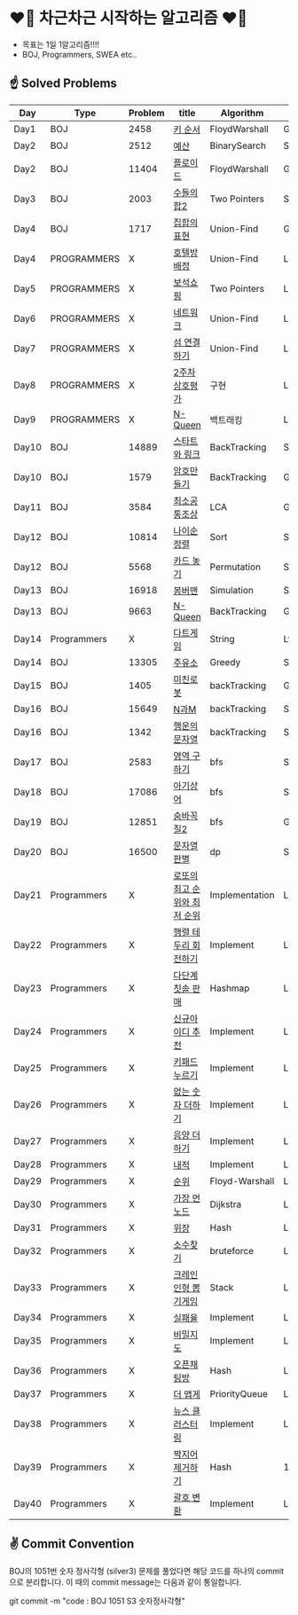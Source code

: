# ❤️‍🔥 차근차근 시작하는 알고리즘 ❤️‍🔥

- 목표는 1일 1알고리즘!!!!
- BOJ, Programmers, SWEA etc..









## ☝ Solved Problems

|Day|Type|Problem|title|Algorithm|lank|
|----|----|----|----|----|----|
|Day1|BOJ|2458|[키 순서](https://www.acmicpc.net/problem/2458)|FloydWarshall|Gold4|
|Day2|BOJ|2512|[예산](https://www.acmicpc.net/problem/2512)|BinarySearch|Silver3|
|Day2|BOJ|11404|[플로이드](https://www.acmicpc.net/problem/11404)|FloydWarshall|Gold4|
|Day3|BOJ|2003|[수들의 합2](https://www.acmicpc.net/problem/2003)|Two Pointers|Silver3|
|Day4|BOJ|1717|[집합의 표현](https://www.acmicpc.net/problem/1717)|Union-Find|Gold4|
|Day4|PROGRAMMERS|X|[호텔방배정](https://programmers.co.kr/learn/courses/30/lessons/64063)|Union-Find|Level4|
|Day5|PROGRAMMERS|X|[보석쇼핑](https://programmers.co.kr/learn/courses/30/lessons/67258)|Two Pointers|Level3|
|Day6|PROGRAMMERS|X|[네트워크](https://programmers.co.kr/learn/courses/30/lessons/43162)|Union-Find|Level3|
|Day7|PROGRAMMERS|X|[섬 연결하기](https://programmers.co.kr/learn/courses/30/lessons/42861)|Union-Find|Level3|
|Day8|PROGRAMMERS|X|[2주차 상호평가](https://programmers.co.kr/learn/courses/30/lessons/83201)|구현|Level1|
|Day9|PROGRAMMERS|X|[N-Queen](https://programmers.co.kr/learn/courses/30/lessons/12952)|백트래킹|Level3|
|Day10|BOJ|14889|[스타트와 링크](https://www.acmicpc.net/problem/14889)|BackTracking|Silver3|
|Day10|BOJ|1579|[암호만들기](https://www.acmicpc.net/problem/1579)|BackTracking|Gold5|
|Day11|BOJ|3584|[최소공통조상](https://www.acmicpc.net/problem/3584)|LCA|Gold4|
|Day12|BOJ|10814|[나이순 정렬](https://www.acmicpc.net/problem/10814)|Sort|Silver5|
|Day12|BOJ|5568|[카드 놓기](https://www.acmicpc.net/problem/5568)|Permutation|Silver5|
|Day13|BOJ|16918|[봄버맨](https://www.acmicpc.net/problem/16918)|Simulation|Silver1|
|Day13|BOJ|9663|[N-Queen](https://www.acmicpc.net/problem/9663)|BackTracking|Gold5|
|Day14|Programmers|X|[다트게임](https://programmers.co.kr/learn/courses/30/lessons/17682)|String|Lv1|
|Day14|BOJ|13305|[주유소](https://www.acmicpc.net/problem/13305)|Greedy|Silver4|
|Day15|BOJ|1405|[미친로봇](https://www.acmicpc.net/problem/1405)|backTracking|Gold5|
|Day16|BOJ|15649|[N과M](https://www.acmicpc.net/problem/15649)|backTracking|Silver3|
|Day16|BOJ|1342|[행운의 문자열](https://www.acmicpc.net/problem/1342)|backTracking|Silver1|
|Day17|BOJ|2583|[영역 구하기](https://www.acmicpc.net/problem/2583)|bfs|Silver1|
|Day18|BOJ|17086|[아기상어](https://www.acmicpc.net/problem/17086)|bfs|Silver2|
|Day19|BOJ|12851|[숨바꼭질2](https://www.acmicpc.net/problem/12851)|bfs|Gold5|
|Day20|BOJ|16500|[문자열 판별](https://www.acmicpc.net/problem/16500)|dp|Silver2|
|Day21|Programmers|X|[로또의 최고 순위와 최저 순위](https://programmers.co.kr/learn/courses/30/lessons/77484?language=java)|Implementation|Level1|
|Day22|Programmers|X|[행렬 테두리 회전하기](https://programmers.co.kr/learn/courses/30/lessons/77485)|Implement|Level2|
|Day23|Programmers|X|[다단계 칫솔 판매](https://programmers.co.kr/learn/courses/30/lessons/77486)|Hashmap|Level3|
|Day24|Programmers|X|[신규아이디 추천](https://programmers.co.kr/learn/courses/30/lessons/72410)|Implement|Level1|
|Day25|Programmers|X|[키패드 누르기](https://programmers.co.kr/learn/courses/30/lessons/67256)|Implement|Level1|
|Day26|Programmers|X|[없는 숫자 더하기](https://programmers.co.kr/learn/courses/30/lessons/86051)|Implement|Level1|
|Day27|Programmers|X|[음양 더하기](https://programmers.co.kr/learn/courses/30/lessons/76051)|Implement|Level1|
|Day28|Programmers|X|[내적](https://programmers.co.kr/learn/courses/30/lessons/70128)|Implement|Level1|
|Day29|Programmers|X|[순위](https://programmers.co.kr/learn/courses/30/lessons/49191)|Floyd-Warshall|Level3|
|Day30|Programmers|X|[가장 먼 노드](https://programmers.co.kr/learn/courses/30/lessons/49189)|Dijkstra |Level3|
|Day31|Programmers|X|[위장](https://programmers.co.kr/learn/courses/30/lessons/42578)|Hash|Level2|
|Day32|Programmers|X|[소수찾기](https://programmers.co.kr/learn/courses/30/lessons/42839)|bruteforce|Level2|
|Day33|Programmers|X|[크레인 인형 뽑기게임](https://programmers.co.kr/learn/courses/30/lessons/64061)|Stack|Level1|
|Day34|Programmers|X|[실패율](https://programmers.co.kr/learn/courses/30/lessons/42889)|Implement|Level1|
|Day35|Programmers|X|[비밀지도](https://programmers.co.kr/learn/courses/30/lessons/17681)|Implement|Level1|
|Day36|Programmers|X|[오픈채팅방](https://programmers.co.kr/learn/courses/30/lessons/42888)|Hash|Level2|
|Day37|Programmers|X|[더 맵게](https://programmers.co.kr/learn/courses/30/lessons/42626)|PriorityQueue|Level2|
|Day38|Programmers|X|[뉴스 클러스터링](https://programmers.co.kr/learn/courses/30/lessons/17677)|Implement|Level2|
|Day39|Programmers|X|[짝지어 제거하기](https://programmers.co.kr/learn/courses/30/lessons/Stack)|Hash|12973|
|Day40|Programmers|X|[괄호 변환](https://programmers.co.kr/learn/courses/30/lessons/60058)|Implement|Level2|







## ✌ Commit Convention

BOJ의 1051번 숫자 정사각형 (silver3) 문제를 풀었다면 해당 코드를 하나의 commit으로 분리합니다.
이 때의 commit message는 다음과 같이 통일합니다.

  git commit -m "code : BOJ 1051 S3 숫자정사각형"
